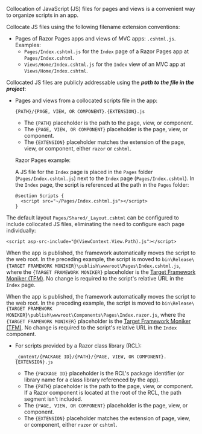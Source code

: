 Collocation of JavaScript (JS) files for pages and views is a convenient way to organize scripts in an app.

Collocate JS files using the following filename extension conventions:

* Pages of Razor Pages apps and views of MVC apps: `.cshtml.js`. Examples:
  * `Pages/Index.cshtml.js` for the `Index` page of a Razor Pages app at `Pages/Index.cshtml`.
  * `Views/Home/Index.cshtml.js` for the `Index` view of an MVC app at `Views/Home/Index.cshtml`.

Collocated JS files are publicly addressable using the ***path to the file in the project***:

* Pages and views from a collocated scripts file in the app:

  `{PATH}/{PAGE, VIEW, OR COMPONENT}.{EXTENSION}.js`
  
  * The `{PATH}` placeholder is the path to the page, view, or component.
  * The `{PAGE, VIEW, OR COMPONENT}` placeholder is the page, view, or component.
  * The `{EXTENSION}` placeholder matches the extension of the page, view, or component, either `razor` or `cshtml`.

  Razor Pages example:

  A JS file for the `Index` page is placed in the `Pages` folder (`Pages/Index.cshtml.js`) next to the `Index` page (`Pages/Index.cshtml`). In the `Index` page, the script is referenced at the path in the `Pages` folder:

  ```razor
  @section Scripts {
    <script src="~/Pages/Index.cshtml.js"></script>
  }
  ```

The default layout `Pages/Shared/_Layout.cshtml` can be configured to include collocated JS files, eliminating the need to configure each page individually:

  ```razor
  <script asp-src-include="@(ViewContext.View.Path).js"></script>
  ```
  
  When the app is published, the framework automatically moves the script to the web root. In the preceding example, the script is moved to `bin\Release\{TARGET FRAMEWORK MONIKER}\publish\wwwroot\Pages\Index.cshtml.js`, where the `{TARGET FRAMEWORK MONIKER}` placeholder is the [Target Framework Moniker (TFM)](/dotnet/standard/frameworks). No change is required to the script's relative URL in the `Index` page.

  When the app is published, the framework automatically moves the script to the web root. In the preceding example, the script is moved to `bin\Release\{TARGET FRAMEWORK MONIKER}\publish\wwwroot\Components\Pages\Index.razor.js`, where the `{TARGET FRAMEWORK MONIKER}` placeholder is the [Target Framework Moniker (TFM)](/dotnet/standard/frameworks). No change is required to the script's relative URL in the `Index` component.

* For scripts provided by a Razor class library (RCL):

  `_content/{PACKAGE ID}/{PATH}/{PAGE, VIEW, OR COMPONENT}.{EXTENSION}.js`

  * The `{PACKAGE ID}` placeholder is the RCL's package identifier (or library name for a class library referenced by the app).
  * The `{PATH}` placeholder is the path to the page, view, or component. If a Razor component is located at the root of the RCL, the path segment isn't included.
  * The `{PAGE, VIEW, OR COMPONENT}` placeholder is the page, view, or component.
  * The `{EXTENSION}` placeholder matches the extension of page, view, or component, either `razor` or `cshtml`.
